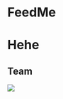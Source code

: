 # FeedMe
# Hehe

## Team
<a href="https://github.com/liber09/FeedMe/graphs/contributors">
  <img src="https://contrib.rocks/image?repo=liber09/FeedMe" />
</a>
